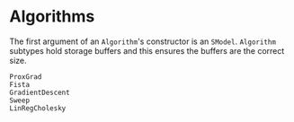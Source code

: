 # Algorithms

The first argument of an `Algorithm`'s constructor is an `SModel`.  `Algorithm` subtypes hold storage buffers and this ensures the buffers are the correct size.

```@docs
ProxGrad
Fista
GradientDescent
Sweep
LinRegCholesky
```
